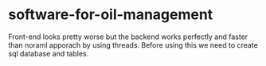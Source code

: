 # software-for-oil-management
Front-end looks pretty worse but the backend works perfectly and faster than noraml apporach by using threads. 
Before using this we need to create sql database and tables. 
